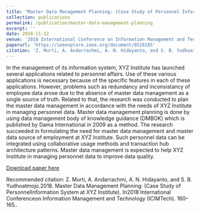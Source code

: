 ```yaml
---
title: "Master Data Management Planning: (Case Study of Personnel Information System at XYZ Institute)"
collection: publications
permalink: /publication/master-data-management-planning
excerpt: ''
date: 2018-11-12
venue: '2018 International Conference on Information Management and Technology (ICIMTech)'
paperurl: 'https://ieeexplore.ieee.org/document/8528185'
citation: 'Z. Murti, A. Andarrachmi, A. N. Hidayanto, and S. B. Yudhoatmojo.2018.  Master Data Management Planning: (Case Study of PersonnelInformation System at XYZ Institute). In2018 International Conferenceon Information Management and Technology (ICIMTech). 160–165.'
---
```

In the management of its information system, XYZ Institute has launched several applications related to personnel affairs. Use of these various applications is necessary because of the specific features in each of these applications. However, problems such as redundancy and inconsistancy of employee data arose due to the absence of master data management as a single source of truth. Related to that, the research was conducted to plan the master data management in accordance with the needs of XYZ Institute in managing personnel data. Master data management planning is done by using data management body of knowledge guidance (DMBOK) which is published by Dama International in 2009 as a method. The research succeeded in formulating the need for master data management and master data source of employment at XYZ Institute. Such personnel data can be integrated using collaborative usage methods and transaction hub architecture patterns. Master data management is expected to help XYZ Institute in managing personnel data to improve data quality.

[Download paper here](https://ieeexplore.ieee.org/document/8528185)

Recommended citation: Z. Murti, A. Andarrachmi, A. N. Hidayanto, and S. B. Yudhoatmojo.2018.  Master Data Management Planning: (Case Study of PersonnelInformation System at XYZ Institute). In2018 International Conferenceon Information Management and Technology (ICIMTech). 160–165..